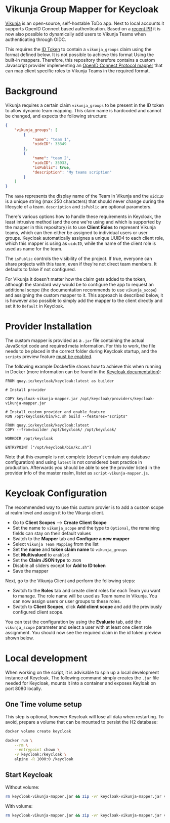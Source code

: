 Vikunja Group Mapper for Keycloak
=================================

[Vikunja](https://vikunja.io) is an open-source, self-hostable ToDo app. Next to local accounts it supports OpenID Connect based authentication. Based on a [recent PR](https://kolaente.dev/vikunja/vikunja/pulls/1393/files#diff-8eb6109e24fdfb13abac65ac57c38c64efea1bd7) it is now also possible to dynamically add users to Vikunja Teams when authenticating through OIDC.

This requires the [ID Token](https://openid.net/specs/openid-connect-core-1_0.html#IDToken) to contain a `vikunja_groups` claim using the format defined below. It is not possible to achieve this format Using the built-in mappers. Therefore, this repository therefore contains a custom Javascript provider implementing an [OpenID Connect Protocol mapper](https://www.keycloak.org/docs/latest/server_development/index.html#_script_providers) that can map client specific roles to Vikunja Teams in the required format.

# Background

Vikunja requires a certain claim `vikunja_groups` to be present in the ID token to allow dynamic team mapping. This claim name is hardcoded and cannot be changed, and expects the following structure:

```json
{
    "vikunja_groups": [
        {
            "name": "team 1",
            "oidcID": 33349
        },
        {
            "name": "team 2",
            "oidcID": 35933,
            "isPublic": true,
            "description": "My teams scription"
        }
    ]
}
```

The `name` represents the display name of the Team in Vikunja and the `oidcID` is a unique string (max 250 characters) that should never change during the lifecycle of a team. `description` and `isPublic` are optional parameters.

There's various options how to handle these requirements in Keycloak, the least intrusive method (and the one we're using and which is supported by the mapper in this repository) is to use **Client Roles** to represent Vikunja teams, which can then either be assigned to individual users or user groups. Keycloak automatically assignes a unique UUID4 to each client role, which this mapper is using as `oidcID`, while the name of the client role is used as name for the team.

The `isPublic` controls the visibility of the project. If true, everyone can share projects with this team, even if they're not direct team members. It defaults to false if not configured.

For Vikunja it doesn't matter how the claim gets added to the token, although the standard way would be to configure the app to request an additional scope (the documentation recommends to use `vikunja_scope`) and assigning the custom mapper to it. This approach is described below, it is however also possible to simply add the mapper to the client directly and set it to `Default` in Keycloak.

# Provider Installation

The custom mapper is provided as a `.jar` file containing the actual JavaScript code and required meta information. For this to work, the file needs to be placed in the correct folder during Keycloak startup, and the `scripts` preview feature [must be enabled](https://www.keycloak.org/server/features).

The following example Dockerfile shows how to achieve this when running in Docker (more information can be found in the [Keycloak documentation](https://www.keycloak.org/server/containers)):

```
FROM quay.io/keycloak/keycloak:latest as builder

# Install provider

COPY keycloak-vikunja-mapper.jar /opt/keycloak/providers/keycloak-vikunja-mapper.jar

# Install custom provider and enable feature
RUN /opt/keycloak/bin/kc.sh build --features="scripts"

FROM quay.io/keycloak/keycloak:latest
COPY --from=builder /opt/keycloak/ /opt/keycloak/

WORKDIR /opt/keycloak

ENTRYPOINT ["/opt/keycloak/bin/kc.sh"]
```

Note that this example is not complete (doesn't contain any database configuration) and using `latest` is not considered best practice in production. Afterwards you should be able to see the provider listed in the provider info of the master realm, listet as `script-vikunja-mapper.js`.

# Keycloak Configuration

The recommended way to use this custom provier is to add a custom scope at realm level and assign it to the Vikunja client.

- Go to **Client Scopes** --> **Create Client Scope**
- Set the name to `vikunja_scope` and the type to `Optional`, the remaining fields can stay on their default values
- Switch to the **Mapper** tab and **Configure a new mapper**
- Select `Vikunja Team Mapping` from the list
- Set the **name** and **token claim name** to `vikunja_groups`
- Set **Multivalued** to `enabled`
- Set the **Claim JSON type** to `JSON`
- Disable all sliders except for **Add to ID token**
- Save the mapper

Next, go to the Vikunja Client and perform the following steps:

- Switch to the **Roles** tab and create client roles for each Team you want to manage. The role name will be used as Team name in Vikunja. You can now assign users or user groups to these roles.
- Switch to **Client Scopes**, click **Add client scope** and add the previously configured client scope.

You can test the configuration by using the **Evaluate** tab, add the `vikunja_scope` parameter and select a user with at least one client role assignment. You should now see the required claim in the id token preview shown below.

# Local development

When working on the script, it is advisable to spin up a local development instance of Keycloak. The following command simply creates the `.jar` file needed for Keycloak, mounts it into a container and exposes Keyloak on port 8080 locally.

## One Time volume setup

This step is optional, however Keycloak will lose all data when restarting. To avoid, prepare a volume that can be mounted to persist the H2 database:

```bash
docker volume create keycloak

docker run \
    --rm \
    --entrypoint chown \
    -v keycloak:/keycloak \
    alpine -R 1000:0 /keycloak
```

## Start Keycloak

Without volume:

```bash
rm keycloak-vikunja-mapper.jar && zip -vr keycloak-vikunja-mapper.jar vikunja-mapper.js META-INF && docker run -v $(pwd)/keycloak-vikunja-mapper.jar:/opt/keycloak/providers/keycloak-vikunja-mapper.jar -p 8080:8080 -e KEYCLOAK_ADMIN=admin -e KEYCLOAK_ADMIN_PASSWORD=admin quay.io/keycloak/keycloak:23.0.7 start-dev --features="scripts"
```

With volume:

```bash
rm keycloak-vikunja-mapper.jar && zip -vr keycloak-vikunja-mapper.jar vikunja-mapper.js META-INF && docker run -v $(pwd)/keycloak-vikunja-mapper.jar:/opt/keycloak/providers/keycloak-vikunja-mapper.jar -v keycloak:/opt/keycloak/data/h2 -p 8080:8080 -e KEYCLOAK_ADMIN=admin -e KEYCLOAK_ADMIN_PASSWORD=admin quay.io/keycloak/keycloak:23.0.7 start-dev --features="scripts"
```
